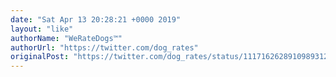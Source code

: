 ```yaml
---
date: "Sat Apr 13 20:28:21 +0000 2019"
layout: "like"
authorName: "WeRateDogs™"
authorUrl: "https://twitter.com/dog_rates"
originalPost: "https://twitter.com/dog_rates/status/1117162628910989312"
---
```

